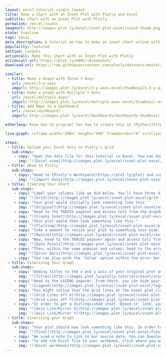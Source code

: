 ```yaml
---
layout: excel-tutorial-single_layout
title: Make a Chart with an Inset Plot with Plotly and Excel
subtitle: Chart with an Inset Plot with Plotly
permalink: /excel/insets
imageurl: http://images.plot.ly/excel/inset-plot-excel/inset-thumb.png
state: inactive
tags: basic
meta_description: A tutorial on how to make an inset chart online with Excel. Follow our step-by-step tutorial to make an inset chart for free and online with Plotly.
popularity: featured
section: Layouts
actioncall: Make this Chart with an Inset Plot with Plotly
actioncall-url: https://plot.ly/6805/~Dreamshot/
download-url: https://raw.githubusercontent.com/plotly/datasets/master/inset.csv

similar:
 - title: Make a Graph with Three Y Axes
   url: /excel/3-y-axes
   imgurl: http://images.plot.ly/excel/3-y-axes-excel/thumbnail5-3-y-axes.png
 - title: Make a Graph with Mulitple Y Axes
   url: /excel/multiple-axes/
   imgurl: http://images.plot.ly/excel/multiple-axes-excel/thumbnail-multiple-axes.png
 - title: Add Maps to a Dashboard
   url: /excel/dashboard/
   imgurl: http://images.plot.ly/excel/dashboards/dashboards-thumbnail.png

otherlang: Know how to program? See how to create this in [Python](https://plot.ly/python/insets/) or [R](https://plot.ly/r/insets/).

live-graph: <iframe width="100%" height="800" frameborder="0" scrolling="no" src="https://plot.ly/~jackp/15148.embed"></iframe>

steps:
 - title: Upload your Excel data to Plotly's grid
   sub-steps:
    - copy: "Open the data file for this tutorial in Excel. You can download the file here in [CSV format](https://raw.githubusercontent.com/plotly/datasets/master/inset.csv)"
      img: "![Excel view](http://images.plot.ly/excel/inset-plot-excel/excel-view-insets.png)"
 - title: Head to Plotly
   sub-steps:
    - copy: "Head to [Plotly's Workspace](https://plot.ly/plot) and sign into your free Plotly account. Go to 'Import,' click 'Upload a file,' then choose your Excel file to upload. Your Excel file will now open in Plotly's grid. For more about Plotly's grid, see [this tutorial](help.plot.ly/add-data-to-the-plotly-grid/)"
      img: "![Import data](http://images.plot.ly/excel/inset-plot-excel/import.png)"
 - title: Creating Your Chart
   sub-steps:
    - copy: "Label your columns like we did below. You'll have three different x-y datasets (margin of error, photon density/energy, electron energy/density). Select 'Line plots' from the MAKE A PLOT menu and then click line plot in the bottom left."
      img: "![Grid](http://images.plot.ly/excel/inset-plot-excel/grid-inset-plot.png)"
    - copy: "Your plot would initially look something like this."
      img: "![Original](http://images.plot.ly/excel/inset-plot-excel/original-inset-plot.png)"
    - copy: "Head to the TRACES popover and access Col5 from the dropdown menu. From 'Axes' you'll want to click New Axis/Subplot bar. From New Axis/Subplot you'll want to click 'Inset' under New Subplot."
      img: "![Create Inset](http://images.plot.ly/excel/inset-plot-excel/create-inset-inset-plot.png)"
    - copy: "Your plot would then look something like this."
      img: "![Plotting](http://images.plot.ly/excel/inset-plot-excel/plotting-inset-plot.png)"
    - copy: "Take a moment to resize your plot to something less wide. A width of 800 and a height of 600 seems reasonable. Head to the layout menu to do this."
      img: "![Resize](http://images.plot.ly/excel/inset-plot-excel/resize-inset-plot.png)"
    - copy: "Now, head to the TRACES popover again and access Col1 from the dropdown menu. For these data points, you'll want to remove the line from the marker. This will get you a plot closer to our version."
      img: "![Data Points](http://images.plot.ly/excel/inset-plot-excel/data-inset-plot.png)"
    - copy: "Then, within the same popover and column, head to the error bar menu. Show both the x and y error bars. You'll immediately notice the change on your graph."
      img: "![Error Bars](http://images.plot.ly/excel/inset-plot-excel/error-bars-inset-plot.png)"
    - copy: "You can play with the 'Value' option within the error bar menu to get the bars to a length of your liking."
 - title: Finalizing Your Graph
   sub-steps:
    - copy: "Adding titles to the x and y axis of your original plot and inset plot are important, as is an overall title for your plot. After titling your plot, it should look something like this."
      img: "![Titles](http://images.plot.ly/plotly-tutorials/excel/inset-plot-excel/title-inset-plot.png)"
    - copy: "Head to the LEGEND popover. From there, you can hide your legend; it isn't really an important part of this graph."
      img: "![Legend](http://images.plot.ly/excel/inset-plot-excel/legend-inset-plot.png)"
    - copy: "You might notice that the grid lines on the inset plot clash with the grid lines of your original plot. Head to the AXES popover, then select X Axis 2 (Y Axis 2) from the drop down menu. Head to 'lines' and turn the grid lines off."
      img: "![Grid Lines off X](http://images.plot.ly/excel/inset-plot-excel/grid-lines-x-inset-plot.png)"
      img: "![Grid Lines off Y](http://images.plot.ly/excel/inset-plot-excel/grid-lines-y-inset-plot.png)"
    - copy: "In order to get a distinguished inset 'boxed-in' look, you can turn the Axis line and Mirror on in the case of X Axis 2 (Y Axis 2) and also turn the Zero line off in both cases."
      img: "![Axis Line/Mirror X](http://images.plot.ly/excel/inset-plot-excel/mirror-x-inset-plot.png)"
      img: "![Axis Line/Mirror Y](http://images.plot.ly/excel/inset-plot-excel/mirror-y-inset-plot.png)"
 - title: Finalizing your Graph
   sub-steps:
    - copy: "Your plot should now look something like this. In order to get the graph at the top of the tutorial, you’ll need to style it a little more."
      img: "![Final](http://images.plot.ly/excel/inset-plot-excel/final-inset-plot.png)"
    - copy: "We used a note to link to our source data. You can download your finished Plotly graph to embed in your Excel workbook. We also recommend including the Plotly link to the graph inside your Excel workbook for easy access to the interactive Plotly version. Get the link to your graph by clicking the 'Share' button. Download an image of your Plotly graph by clicking EXPORT on the toolbar."
    - copy: "To add the Excel file to your workbook, click where you want to insert the picture inside Excel. On the INSERT tab inside Excel, in the ILLUSTRATIONS group, click PICTURE. Locate the Plotly graph image that you downloaded and then double-click it. Notice that we also copy-pasted the Plotly graph link in a cell for easy access to the interactive Plotly version."
      img: "![Excel workbook](http://images.plot.ly/excel/inset-plot-excel/excel-inset-plot.png)"
---
```

